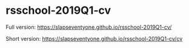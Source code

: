 # rsschool-2019Q1-cv
Full version: https://slapseventyone.github.io/rsschool-2019Q1-cv/

Short version: https://slapseventyone.github.io/rsschool-2019Q1-cv/cv
